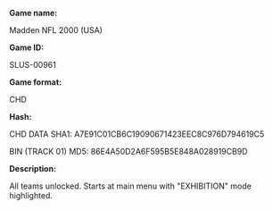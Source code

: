  **Game name:**

Madden NFL 2000 (USA)

**Game ID:**

SLUS-00961

**Game format:**

CHD

**Hash:**

CHD DATA SHA1: A7E91C01CB6C19090671423EEC8C976D794619C5

BIN (TRACK 01) MD5: 86E4A50D2A6F595B5E848A028919CB9D

**Description:**

All teams unlocked. Starts at main menu with "EXHIBITION" mode highlighted.